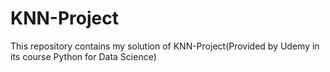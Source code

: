 # KNN-Project

This repository contains my solution of KNN-Project(Provided by Udemy in its course Python for Data Science)
